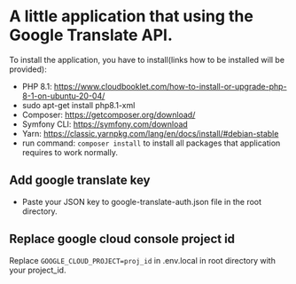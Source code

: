 # A little application that using the Google Translate API.

To install the application, you have to install(links how to be installed will be provided):
* PHP 8.1: https://www.cloudbooklet.com/how-to-install-or-upgrade-php-8-1-on-ubuntu-20-04/
* sudo apt-get install php8.1-xml
* Composer: https://getcomposer.org/download/
* Symfony CLI: https://symfony.com/download
* Yarn: https://classic.yarnpkg.com/lang/en/docs/install/#debian-stable
* run command: ``composer install`` to install all packages that application requires to work normally.

## Add google translate key
* Paste your JSON key to google-translate-auth.json file in the root directory.

## Replace google cloud console project id
Replace ``GOOGLE_CLOUD_PROJECT=proj_id`` in .env.local in root directory with your project_id.
